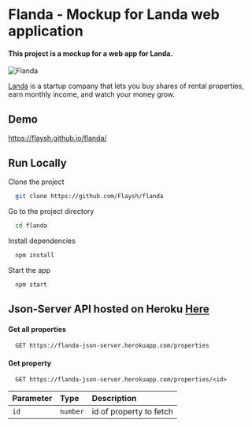 
# Flanda - Mockup for Landa web application

#### This project is a mockup for a web app for Landa.
![Flanda](https://i.postimg.cc/TYYVWdS9/Clean-Shot-2022-11-12-at-00-34-46-2x.png)


[Landa](https://Landa.app) is a startup company that lets you buy shares of rental properties, earn monthly income, and watch your money grow.



## Demo

https://flaysh.github.io/flanda/
## Run Locally

Clone the project

```bash
  git clone https://github.com/Flaysh/flanda
```

Go to the project directory

```bash
  cd flanda
```

Install dependencies

```bash
  npm install
```

Start the app

```bash
  npm start
```



## Json-Server API hosted on Heroku [Here](https://flanda-json-server.herokuapp.com)

#### Get all properties

```http
  GET https://flanda-json-server.herokuapp.com/properties
```

#### Get property

```http
  GET https://flanda-json-server.herokuapp.com/properties/<id>
```

| Parameter | Type     | Description                       |
| :-------- | :------- | :-------------------------------- |
| `id`      | `number` | id of property to fetch               |
